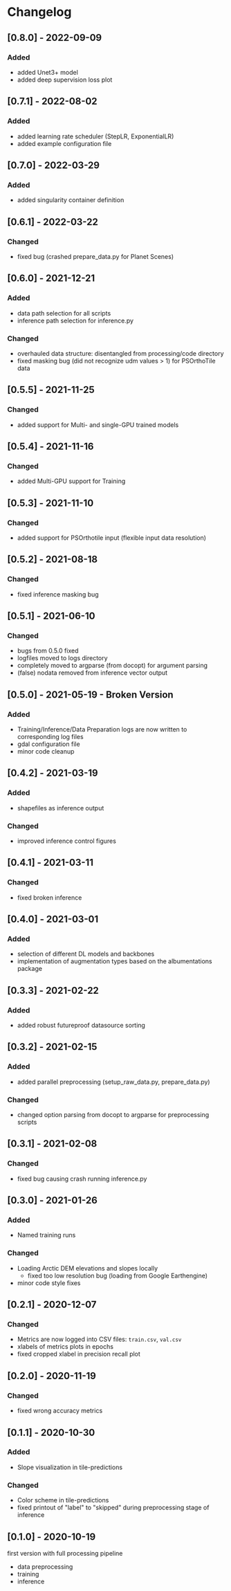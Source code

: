 # Changelog
## [0.8.0] - 2022-09-09
### Added
- added Unet3+ model
- added deep supervision loss plot

## [0.7.1] - 2022-08-02
### Added
- added learning rate scheduler (StepLR, ExponentialLR)
- added example configuration file

## [0.7.0] - 2022-03-29
### Added
- added singularity container definition

## [0.6.1] - 2022-03-22
### Changed
- fixed bug (crashed prepare_data.py for Planet Scenes)

## [0.6.0] - 2021-12-21
### Added
- data path selection for all scripts
- inference path selection for inference.py
### Changed
- overhauled data structure: disentangled from processing/code directory
- fixed masking bug (did not recognize udm values > 1) for PSOrthoTile data

## [0.5.5] - 2021-11-25
### Changed
- added support for Multi- and single-GPU trained models

## [0.5.4] - 2021-11-16
### Changed
- added Multi-GPU support for Training

## [0.5.3] - 2021-11-10
### Changed
- added support for PSOrthotile input (flexible input data resolution)

## [0.5.2] - 2021-08-18
### Changed
- fixed inference masking bug

## [0.5.1] - 2021-06-10
### Changed
- bugs from 0.5.0 fixed
- logfiles moved to logs directory
- completely moved to argparse (from docopt) for argument parsing
- (false) nodata removed from inference vector output

## [0.5.0] - 2021-05-19 - Broken Version
### Added
- Training/Inference/Data Preparation logs are now written to corresponding log files
- gdal configuration file
- minor code cleanup

## [0.4.2] - 2021-03-19
### Added
- shapefiles as inference output
### Changed
- improved inference control figures

## [0.4.1] - 2021-03-11
### Changed
- fixed broken inference

## [0.4.0] - 2021-03-01
### Added
- selection of different DL models and backbones
- implementation of augmentation types based on the albumentations package

## [0.3.3] - 2021-02-22
### Added
- added robust futureproof datasource sorting

## [0.3.2] - 2021-02-15
### Added
- added parallel preprocessing (setup_raw_data.py, prepare_data.py)
### Changed
- changed option parsing from docopt to argparse for preprocessing scripts

## [0.3.1] - 2021-02-08
### Changed
- fixed bug causing crash running inference.py

## [0.3.0] - 2021-01-26
### Added
- Named training runs
### Changed
- Loading Arctic DEM elevations and slopes locally
  - fixed too low resolution bug (loading from Google Earthengine)
- minor code style fixes

## [0.2.1] - 2020-12-07
### Changed
- Metrics are now logged into CSV files: `train.csv`, `val.csv`
- xlabels of metrics plots in epochs
- fixed cropped xlabel in precision recall plot

## [0.2.0] - 2020-11-19
### Changed
- fixed wrong accuracy metrics

## [0.1.1] - 2020-10-30
### Added
- Slope visualization in tile-predictions

### Changed
- Color scheme in tile-predictions
- fixed printout of "label" to "skipped" during preprocessing stage of inference  


## [0.1.0] - 2020-10-19

first version with full processing pipeline
- data preprocessing
- training
- inference
